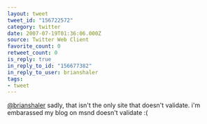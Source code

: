 ```yaml
---
layout: tweet
tweet_id: "156722572"
category: twitter
date: 2007-07-19T01:36:06.000Z
source: Twitter Web Client
favorite_count: 0
retweet_count: 0
is_reply: true
in_reply_to_id: "156677382"
in_reply_to_user: brianshaler
tags:
- tweet
---
```


[@brianshaler](https://twitter.com/@brianshaler) sadly, that isn't the only site that doesn't validate. i'm embarassed my blog on msnd doesn't validate :(
